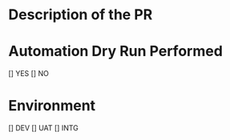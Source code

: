 # Description of the PR

# Automation Dry Run Performed
[] YES
[] NO

# Environment
[] DEV
[] UAT
[] INTG
